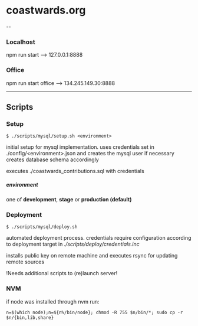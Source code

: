 # coastwards.org
--
### Localhost
npm run start --> 127.0.0.1:8888

### Office
npm run start office --> 134.245.149.30:8888

----
## Scripts

### Setup
	$ ./scripts/mysql/setup.sh <environment>

initial setup for mysql implementation. 
uses credentials set in ./config/\<environment\>.json and creates the mysql user if necessary
creates database schema accordingly

executes ./coastwards_contributions.sql with credentials

##### environment
one of <b>development</b>, <b>stage</b> or <b>production (default)</b>


### Deployment
	$ ./scripts/mysql/deploy.sh

automated deployment process. credentials require configuration according to deployment target in <i>./scripts/deploy/credentials.inc</i>

installs public key on remote machine and executes rsync for updating remote sources

!Needs additional scripts to (re)launch server!

### NVM

if node was installed through nvm run:

	n=$(which node);n=${n%/bin/node}; chmod -R 755 $n/bin/*; sudo cp -r $n/{bin,lib,share}